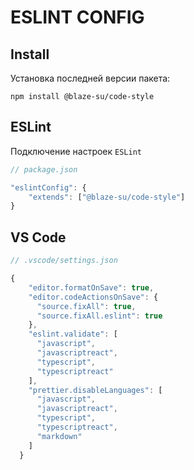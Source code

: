 # ESLINT CONFIG

## Install 

Установка последней версии пакета:
```
npm install @blaze-su/code-style
```

## ESLint

Подключение настроек `ESLint`

```js
// package.json

"eslintConfig": {
    "extends": ["@blaze-su/code-style"]
}
```

## VS Code
```js
// .vscode/settings.json

{
    "editor.formatOnSave": true,
    "editor.codeActionsOnSave": {
      "source.fixAll": true,
      "source.fixAll.eslint": true
    },
    "eslint.validate": [
      "javascript",
      "javascriptreact",
      "typescript",
      "typescriptreact"
    ],
    "prettier.disableLanguages": [
      "javascript",
      "javascriptreact",
      "typescript",
      "typescriptreact",
      "markdown"
    ]
  }
```

##